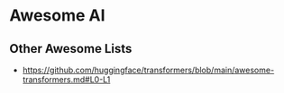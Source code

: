 # Awesome AI

## Other Awesome Lists

- https://github.com/huggingface/transformers/blob/main/awesome-transformers.md#L0-L1
